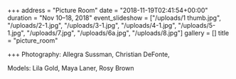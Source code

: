 +++
address = "Picture Room"
date = "2018-11-19T02:41:54+00:00"
duration = "Nov 10–18, 2018"
event_slideshow = ["/uploads/1 thumb.jpg", "/uploads/2-1.jpg", "/uploads/3-1.jpg", "/uploads/4-1.jpg", "/uploads/5-1.jpg", "/uploads/7.jpg", "/uploads/6a.jpg", "/uploads/8.jpg"]
gallery = []
title = "picture_room"

+++
Photography: Allegra Sussman, Christian DeFonte,

Models: Lila Gold, Maya Laner, Rosy Brown